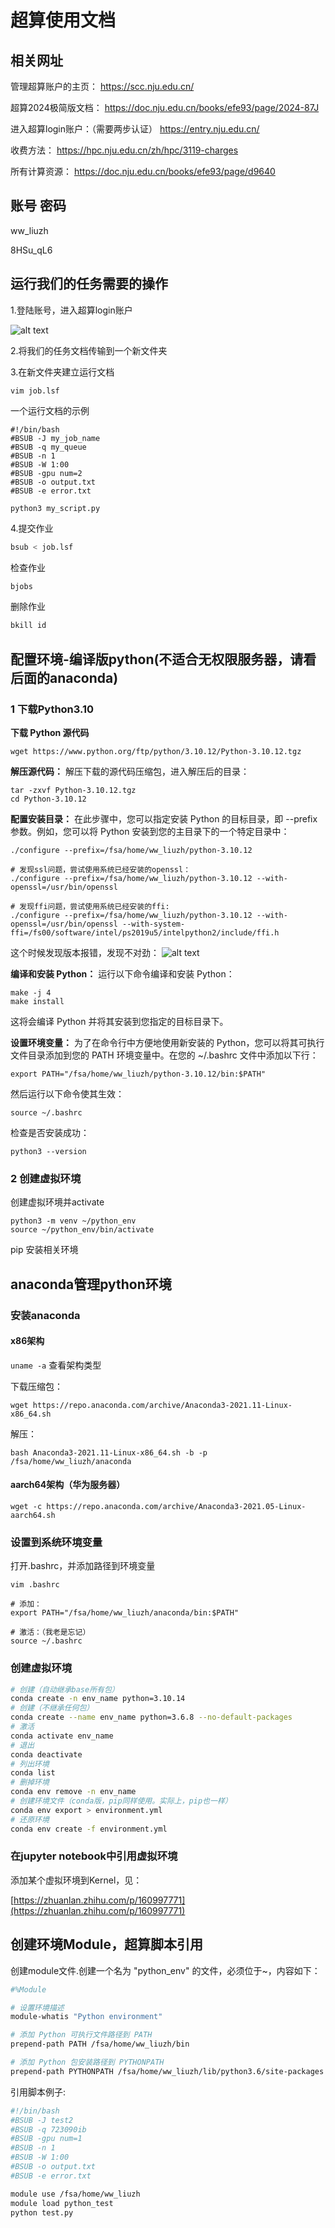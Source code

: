 # 超算使用文档

## 相关网址

管理超算账户的主页：
https://scc.nju.edu.cn/

超算2024极简版文档：
https://doc.nju.edu.cn/books/efe93/page/2024-87J

进入超算login账户：（需要两步认证）
https://entry.nju.edu.cn/

收费方法：
https://hpc.nju.edu.cn/zh/hpc/3119-charges

所有计算资源：
https://doc.nju.edu.cn/books/efe93/page/d9640

## 账号 密码

ww_liuzh

8HSu_qL6

## 运行我们的任务需要的操作

1.登陆账号，进入超算login账户

![alt text](1.png)

2.将我们的任务文档传输到一个新文件夹

3.在新文件夹建立运行文档

```
vim job.lsf
```

一个运行文档的示例

```vim linenums="1"
#!/bin/bash
#BSUB -J my_job_name
#BSUB -q my_queue
#BSUB -n 1
#BSUB -W 1:00
#BSUB -gpu num=2
#BSUB -o output.txt
#BSUB -e error.txt

python3 my_script.py
```

4.提交作业

```bash
bsub < job.lsf
```

检查作业

```bash
bjobs
```

删除作业

```bash
bkill id
```

## 配置环境-编译版python(不适合无权限服务器，请看后面的anaconda)

### 1 下载Python3.10

**下载 Python 源代码**

```
wget https://www.python.org/ftp/python/3.10.12/Python-3.10.12.tgz
```

**解压源代码：**
解压下载的源代码压缩包，进入解压后的目录：

```
tar -zxvf Python-3.10.12.tgz
cd Python-3.10.12
```

**配置安装目录：**
在此步骤中，您可以指定安装 Python 的目标目录，即 --prefix 参数。例如，您可以将 Python 安装到您的主目录下的一个特定目录中：

```
./configure --prefix=/fsa/home/ww_liuzh/python-3.10.12
```

```ssh
# 发现ssl问题，尝试使用系统已经安装的openssl：
./configure --prefix=/fsa/home/ww_liuzh/python-3.10.12 --with-openssl=/usr/bin/openssl

# 发现ffi问题，尝试使用系统已经安装的ffi:
./configure --prefix=/fsa/home/ww_liuzh/python-3.10.12 --with-openssl=/usr/bin/openssl --with-system-ffi=/fs00/software/intel/ps2019u5/intelpython2/include/ffi.h
```

这个时候发现版本报错，发现不对劲：
![alt text](image.png)

**编译和安装 Python：**
运行以下命令编译和安装 Python：


```
make -j 4
make install
```

这将会编译 Python 并将其安装到您指定的目标目录下。

**设置环境变量：**
为了在命令行中方便地使用新安装的 Python，您可以将其可执行文件目录添加到您的 PATH 环境变量中。在您的 ~/.bashrc 文件中添加以下行：


```
export PATH="/fsa/home/ww_liuzh/python-3.10.12/bin:$PATH"
```

然后运行以下命令使其生效：

```
source ~/.bashrc
```

检查是否安装成功：

```
python3 --version
```

### 2 创建虚拟环境

创建虚拟环境并activate

```
python3 -m venv ~/python_env
source ~/python_env/bin/activate
```

pip 安装相关环境

## anaconda管理python环境

### 安装anaconda

#### x86架构

`uname -a` 查看架构类型

下载压缩包：

```
wget https://repo.anaconda.com/archive/Anaconda3-2021.11-Linux-x86_64.sh
```

解压：

```
bash Anaconda3-2021.11-Linux-x86_64.sh -b -p /fsa/home/ww_liuzh/anaconda
```

#### aarch64架构（华为服务器）

```
wget -c https://repo.anaconda.com/archive/Anaconda3-2021.05-Linux-aarch64.sh
```

### 设置到系统环境变量

打开.bashrc，并添加路径到环境变量

```
vim .bashrc

# 添加：
export PATH="/fsa/home/ww_liuzh/anaconda/bin:$PATH"

# 激活：（我老是忘记）
source ~/.bashrc
```

### 创建虚拟环境

```bash
# 创建（自动继承base所有包）
conda create -n env_name python=3.10.14
# 创建（不继承任何包）
conda create --name env_name python=3.6.8 --no-default-packages
# 激活
conda activate env_name
# 退出
conda deactivate
# 列出环境
conda list
# 删掉环境
conda env remove -n env_name
# 创建环境文件（conda版，pip同样使用。实际上，pip也一样）
conda env export > environment.yml
# 还原环境
conda env create -f environment.yml
```

### 在jupyter notebook中引用虚拟环境

添加某个虚拟环境到Kernel，见：

[https://zhuanlan.zhihu.com/p/160997771](https://zhuanlan.zhihu.com/p/160997771)

## 创建环境Module，超算脚本引用

创建module文件.创建一个名为 "python_env" 的文件，必须位于~，内容如下：

```bash
#%Module

# 设置环境描述
module-whatis "Python environment"

# 添加 Python 可执行文件路径到 PATH
prepend-path PATH /fsa/home/ww_liuzh/bin

# 添加 Python 包安装路径到 PYTHONPATH
prepend-path PYTHONPATH /fsa/home/ww_liuzh/lib/python3.6/site-packages
```

引用脚本例子:

```bash
#!/bin/bash
#BSUB -J test2
#BSUB -q 723090ib
#BSUB -gpu num=1
#BSUB -n 1
#BSUB -W 1:00
#BSUB -o output.txt
#BSUB -e error.txt

module use /fsa/home/ww_liuzh
module load python_test
python test.py
```
